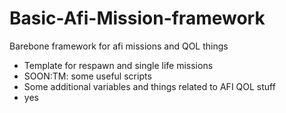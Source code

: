 # Basic-Afi-Mission-framework
Barebone framework for afi missions and QOL things

- Template for respawn and single life missions
- SOON:TM: some useful scripts
- Some additional variables and things related to AFI QOL stuff
- yes
